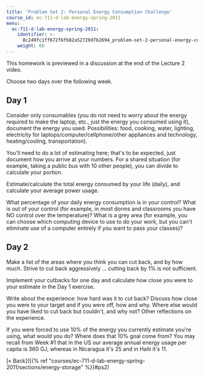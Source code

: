 ```yaml
---
title: 'Problem Set 2: Personal Energy Consumption Challenge'
course_id: ec-711-d-lab-energy-spring-2011
menu:
  ec-711-d-lab-energy-spring-2011:
    identifier: >-
      8c249fc1ff672f6fb82a52720d7b2694_problem-set-2-personal-energy-consumption-challenge
    weight: 60
---
```

This homework is previewed in a discussion at the end of the Lecture 2 video.

Choose two days over the following week.

Day 1
-----

Consider only consumables (you do not need to worry about the energy required to make the laptop, etc., just the energy you consumed using it), document the energy you used. Possibilities: food, cooking, water, lighting, electricity for laptops/computer/cellphone/other appliances and technology, heating/cooling, transportation).

You'll need to do a lot of estimating here; that's to be expected, just document how you arrive at your numbers. For a shared situation (for example, taking a public bus with 10 other people), you can divide to calculate your portion.

Estimate/calculate the total energy consumed by your life (daily), and calculate your average power usage.

What percentage of your daily energy consumption is in your control? What is out of your control (for example, in most dorms and classrooms you have NO control over the temperature)? What is a grey area (for example, you can choose which computing device to use to do your work, but you can't eliminate use of a computer entirely if you want to pass your classes)?

Day 2
-----

Make a list of the areas where you think you can cut back, and by how much. Strive to cut back aggressively ... cutting back by 1% is not sufficient.

Implement your cutbacks for one day and calculate how close you were to your estimate in the Day 1 exercise.

Write about the experience: how hard was it to cut back? Discuss how close you were to your target and if you were off, how and why. Where else would you have liked to cut back but couldn't, and why not? Other reflections on the experience.

If you were forced to use 10% of the energy you currently estimate you're using, what would you do? Where does that 10% goal come from? You may recall from Week #1 that in the US our average annual energy usage per capita is 360 GJ, whereas in Nicaragua it's 25 and in Haiti it's 11.

[« Back]({{% ref "courses/ec-711-d-lab-energy-spring-2011/sections/energy-storage" %}}#ps2)